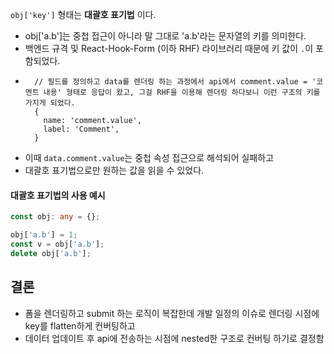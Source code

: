 `obj['key']` 형태는 **대괄호 표기법** 이다.
- obj['a.b']는 중첩 접근이 아니라 말 그대로 'a.b'라는 문자열의 키를 의미한다.
- 백엔드 규격 및 React-Hook-Form (이하 RHF) 라이브러리 때문에 키 값이 `.`이 포함되었다.
- ```tsx
    // 필드를 정의하고 data를 렌더링 하는 과정에서 api에서 comment.value = '코멘트 내용' 형태로 응답이 왔고, 그걸 RHF을 이용해 렌더링 하다보니 이런 구조의 키를 가지게 되었다.
    {
      name: 'comment.value',
      label: 'Comment',
    }
  ```
- 이때 `data.comment.value`는 중첩 속성 접근으로 해석되어 실패하고
- 대괄호 표기법으로만 원하는 값을 읽을 수 있었다.

#### 대괄호 표기법의 사용 예시
```ts
const obj: any = {};

obj['a.b'] = 1;       
const v = obj['a.b']; 
delete obj['a.b'];    
```

## 결론

- 폼을 렌더링하고 submit 하는 로직이 복잡한데 개발 일정의 이슈로 렌더링 시점에 key를 flatten하게 컨버팅하고
- 데이터 업데이트 후 api에 전송하는 시점에 nested한 구조로 컨버팅 하기로 결정함
